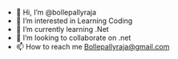 - 👋 Hi, I’m @bollepallyraja
- 👀 I’m interested in Learning Coding
- 🌱 I’m currently learning .Net
- 💞️ I’m looking to collaborate on .net 
- 📫 How to reach me Bollepallyraja@gmail.com

<!---
bollepallyraja/bollepallyraja is a ✨ special ✨ repository because its `README.md` (this file) appears on your GitHub profile.
You can click the Preview link to take a look at your changes.
--->
